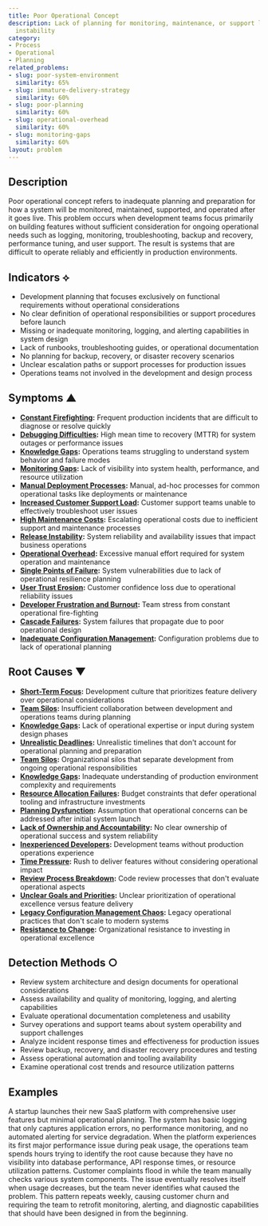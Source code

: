```yaml
---
title: Poor Operational Concept
description: Lack of planning for monitoring, maintenance, or support leads to post-launch
  instability
category:
- Process
- Operational
- Planning
related_problems:
- slug: poor-system-environment
  similarity: 65%
- slug: immature-delivery-strategy
  similarity: 60%
- slug: poor-planning
  similarity: 60%
- slug: operational-overhead
  similarity: 60%
- slug: monitoring-gaps
  similarity: 60%
layout: problem
---
```


## Description

Poor operational concept refers to inadequate planning and preparation for how a system will be monitored, maintained, supported, and operated after it goes live. This problem occurs when development teams focus primarily on building features without sufficient consideration for ongoing operational needs such as logging, monitoring, troubleshooting, backup and recovery, performance tuning, and user support. The result is systems that are difficult to operate reliably and efficiently in production environments.

## Indicators ⟡

- Development planning that focuses exclusively on functional requirements without operational considerations
- No clear definition of operational responsibilities or support procedures before launch
- Missing or inadequate monitoring, logging, and alerting capabilities in system design
- Lack of runbooks, troubleshooting guides, or operational documentation
- No planning for backup, recovery, or disaster recovery scenarios
- Unclear escalation paths or support processes for production issues
- Operations teams not involved in the development and design process

## Symptoms ▲

- **[Constant Firefighting](constant-firefighting.md):** Frequent production incidents that are difficult to diagnose or resolve quickly
- **[Debugging Difficulties](debugging-difficulties.md):** High mean time to recovery (MTTR) for system outages or performance issues
- **[Knowledge Gaps](knowledge-gaps.md):** Operations teams struggling to understand system behavior and failure modes
- **[Monitoring Gaps](monitoring-gaps.md):** Lack of visibility into system health, performance, and resource utilization
- **[Manual Deployment Processes](manual-deployment-processes.md):** Manual, ad-hoc processes for common operational tasks like deployments or maintenance
- **[Increased Customer Support Load](increased-customer-support-load.md):** Customer support teams unable to effectively troubleshoot user issues
- **[High Maintenance Costs](high-maintenance-costs.md):** Escalating operational costs due to inefficient support and maintenance processes
- **[Release Instability](release-instability.md):** System reliability and availability issues that impact business operations
- **[Operational Overhead](operational-overhead.md):** Excessive manual effort required for system operation and maintenance
- **[Single Points of Failure](single-points-of-failure.md):** System vulnerabilities due to lack of operational resilience planning
- **[User Trust Erosion](user-trust-erosion.md):** Customer confidence loss due to operational reliability issues
- **[Developer Frustration and Burnout](developer-frustration-and-burnout.md):** Team stress from constant operational fire-fighting
- **[Cascade Failures](cascade-failures.md):** System failures that propagate due to poor operational design
- **[Inadequate Configuration Management](inadequate-configuration-management.md):** Configuration problems due to lack of operational planning

## Root Causes ▼

- **[Short-Term Focus](short-term-focus.md):** Development culture that prioritizes feature delivery over operational considerations
- **[Team Silos](team-silos.md):** Insufficient collaboration between development and operations teams during planning
- **[Knowledge Gaps](knowledge-gaps.md):** Lack of operational expertise or input during system design phases
- **[Unrealistic Deadlines](unrealistic-deadlines.md):** Unrealistic timelines that don't account for operational planning and preparation
- **[Team Silos](team-silos.md):** Organizational silos that separate development from ongoing operational responsibilities
- **[Knowledge Gaps](knowledge-gaps.md):** Inadequate understanding of production environment complexity and requirements
- **[Resource Allocation Failures](resource-allocation-failures.md):** Budget constraints that defer operational tooling and infrastructure investments
- **[Planning Dysfunction](planning-dysfunction.md):** Assumption that operational concerns can be addressed after initial system launch
- **[Lack of Ownership and Accountability](lack-of-ownership-and-accountability.md):** No clear ownership of operational success and system reliability
- **[Inexperienced Developers](inexperienced-developers.md):** Development teams without production operations experience
- **[Time Pressure](time-pressure.md):** Rush to deliver features without considering operational impact
- **[Review Process Breakdown](review-process-breakdown.md):** Code review processes that don't evaluate operational aspects
- **[Unclear Goals and Priorities](unclear-goals-and-priorities.md):** Unclear prioritization of operational excellence versus feature delivery
- **[Legacy Configuration Management Chaos](legacy-configuration-management-chaos.md):** Legacy operational practices that don't scale to modern systems
- **[Resistance to Change](resistance-to-change.md):** Organizational resistance to investing in operational excellence

## Detection Methods ○

- Review system architecture and design documents for operational considerations
- Assess availability and quality of monitoring, logging, and alerting capabilities
- Evaluate operational documentation completeness and usability
- Survey operations and support teams about system operability and support challenges
- Analyze incident response times and effectiveness for production issues
- Review backup, recovery, and disaster recovery procedures and testing
- Assess operational automation and tooling availability
- Examine operational cost trends and resource utilization patterns

## Examples

A startup launches their new SaaS platform with comprehensive user features but minimal operational planning. The system has basic logging that only captures application errors, no performance monitoring, and no automated alerting for service degradation. When the platform experiences its first major performance issue during peak usage, the operations team spends hours trying to identify the root cause because they have no visibility into database performance, API response times, or resource utilization patterns. Customer complaints flood in while the team manually checks various system components. The issue eventually resolves itself when usage decreases, but the team never identifies what caused the problem. This pattern repeats weekly, causing customer churn and requiring the team to retrofit monitoring, alerting, and diagnostic capabilities that should have been designed in from the beginning.